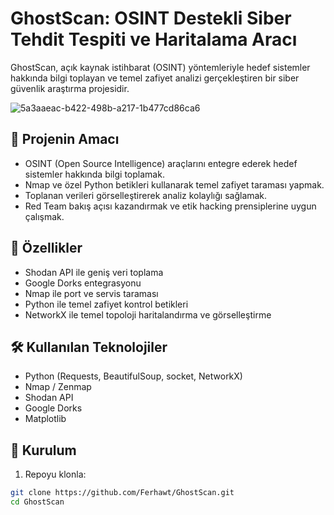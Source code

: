 # GhostScan: OSINT Destekli Siber Tehdit Tespiti ve Haritalama Aracı

GhostScan, açık kaynak istihbarat (OSINT) yöntemleriyle hedef sistemler hakkında bilgi toplayan ve temel zafiyet analizi gerçekleştiren bir siber güvenlik araştırma projesidir.






![5a3aaeac-b422-498b-a217-1b477cd86ca6](https://github.com/user-attachments/assets/e4e31736-351f-4b48-8769-ba6af31f179a)







## 🔎 Projenin Amacı

- OSINT (Open Source Intelligence) araçlarını entegre ederek hedef sistemler hakkında bilgi toplamak.
- Nmap ve özel Python betikleri kullanarak temel zafiyet taraması yapmak.
- Toplanan verileri görselleştirerek analiz kolaylığı sağlamak.
- Red Team bakış açısı kazandırmak ve etik hacking prensiplerine uygun çalışmak.

## 🚀 Özellikler

- Shodan API ile geniş veri toplama
- Google Dorks entegrasyonu
- Nmap ile port ve servis taraması
- Python ile temel zafiyet kontrol betikleri
- NetworkX ile temel topoloji haritalandırma ve görselleştirme

## 🛠️ Kullanılan Teknolojiler

- Python (Requests, BeautifulSoup, socket, NetworkX)
- Nmap / Zenmap
- Shodan API
- Google Dorks
- Matplotlib

## 🔧 Kurulum

1. Repoyu klonla:
```bash
git clone https://github.com/Ferhawt/GhostScan.git
cd GhostScan
